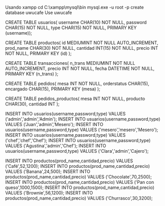 Usando xampp 
cd C:\xampp\mysql\bin
mysql.exe -u root -p
create database uwucafe
Use uwucafe

CREATE TABLE usuarios(
username CHAR(10) NOT NULL,
password CHAR(15) NOT NULL,
type CHAR(15) NOT NULL,
PRIMARY KEY (username));

CREATE TABLE productos(
     id MEDIUMINT NOT NULL AUTO_INCREMENT,
     prod_name CHAR(30) NOT NULL,
     cantidad INT(15) NOT NULL,
     precio INT NOT NULL,
     PRIMARY KEY (id)
);

CREATE TABLE transacciones(
     n_trans MEDIUMINT NOT NULL AUTO_INCREMENT,
     precio INT NOT NULL,
     fecha DATETIME NOT NULL,
     PRIMARY KEY (n_trans)
);

CREATE TABLE pedidos(
     mesa INT NOT NULL,
     orderstatus CHAR(15),
     encargado CHAR(15),
     PRIMARY KEY (mesa)
);

CREATE TABLE pedidos_productos(
     mesa INT NOT NULL,
     producto CHAR(30),
     cantidad INT
);

INSERT INTO usuarios(username,password,type) VALUES ('admin','admin','Admin');
INSERT INTO usuarios(username,password,type) VALUES ('Juan','admin','Mesero');
INSERT INTO usuarios(username,password,type) VALUES ('mesero','mesero','Mesero');
INSERT INTO usuarios(username,password,type) VALUES ('chef','chef','Chef');
INSERT INTO usuarios(username,password,type) VALUES ('Agustina','admin','Chef');
INSERT INTO usuarios(username,password,type) VALUES ('Clara','admin','Cajero');

INSERT INTO productos(prod_name,cantidad,precio) VALUES ('Café',52,1200);
INSERT INTO productos(prod_name,cantidad,precio) VALUES ('Banana',24,500);
INSERT INTO productos(prod_name,cantidad,precio) VALUES ('Chocolate',70,2500);
INSERT INTO productos(prod_name,cantidad,precio) VALUES ('Pan con queso',1000,1500);
INSERT INTO productos(prod_name,cantidad,precio) VALUES ('Brownie',56,1200);
INSERT INTO productos(prod_name,cantidad,precio) VALUES ('Churrasco',30,3200);